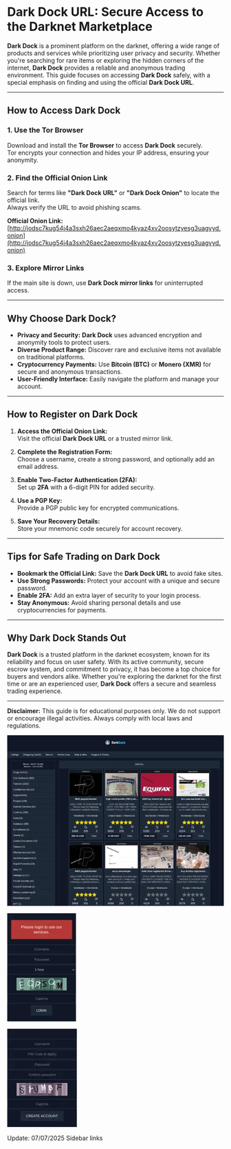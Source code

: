 # Dark Dock URL: Secure Access to the Darknet Marketplace  

**Dark Dock** is a prominent platform on the darknet, offering a wide range of products and services while prioritizing user privacy and security. Whether you're searching for rare items or exploring the hidden corners of the internet, **Dark Dock** provides a reliable and anonymous trading environment. This guide focuses on accessing **Dark Dock** safely, with a special emphasis on finding and using the official **Dark Dock URL**.  

---

## How to Access Dark Dock  

### 1. **Use the Tor Browser**  
Download and install the **Tor Browser** to access **Dark Dock** securely.  
Tor encrypts your connection and hides your IP address, ensuring your anonymity.  

### 2. **Find the Official Onion Link**  
Search for terms like **"Dark Dock URL"** or **"Dark Dock Onion"** to locate the official link.  
Always verify the URL to avoid phishing scams.  

**Official Onion Link:** [http://jodsc7kug54j4a3sxh26aec2aeqxmo4kyaz4xv2oosytzyesg3uagvyd.onion](http://jodsc7kug54j4a3sxh26aec2aeqxmo4kyaz4xv2oosytzyesg3uagvyd.onion)  

### 3. **Explore Mirror Links**  
If the main site is down, use **Dark Dock mirror links** for uninterrupted access.  

---

## Why Choose Dark Dock?  

- **Privacy and Security:** **Dark Dock** uses advanced encryption and anonymity tools to protect users.  
- **Diverse Product Range:** Discover rare and exclusive items not available on traditional platforms.  
- **Cryptocurrency Payments:** Use **Bitcoin (BTC)** or **Monero (XMR)** for secure and anonymous transactions.  
- **User-Friendly Interface:** Easily navigate the platform and manage your account.  

---

## How to Register on Dark Dock  

1. **Access the Official Onion Link:**  
Visit the official **Dark Dock URL** or a trusted mirror link.  

2. **Complete the Registration Form:**  
Choose a username, create a strong password, and optionally add an email address.  

3. **Enable Two-Factor Authentication (2FA):**  
Set up **2FA** with a 6-digit PIN for added security.  

4. **Use a PGP Key:**  
Provide a PGP public key for encrypted communications.  

5. **Save Your Recovery Details:**  
Store your mnemonic code securely for account recovery.  

---

## Tips for Safe Trading on Dark Dock  

- **Bookmark the Official Link:** Save the **Dark Dock URL** to avoid fake sites.  
- **Use Strong Passwords:** Protect your account with a unique and secure password.  
- **Enable 2FA:** Add an extra layer of security to your login process.  
- **Stay Anonymous:** Avoid sharing personal details and use cryptocurrencies for payments.  

---

## Why Dark Dock Stands Out  

**Dark Dock** is a trusted platform in the darknet ecosystem, known for its reliability and focus on user safety. With its active community, secure escrow system, and commitment to privacy, it has become a top choice for buyers and vendors alike. Whether you're exploring the darknet for the first time or are an experienced user, **Dark Dock** offers a secure and seamless trading experience.  

---

**Disclaimer:** This guide is for educational purposes only. We do not support or encourage illegal activities. Always comply with local laws and regulations.  

<a href="http://jodsc7kug54j4a3sxh26aec2aeqxmo4kyaz4xv2oosytzyesg3uagvyd.onion"><img src="/img/active.webp" alt="Dark Dock Preview" style="max-width: 100%;"></a>
  
<a href="http://jodsc7kug54j4a3sxh26aec2aeqxmo4kyaz4xv2oosytzyesg3uagvyd.onion"><img src="/img/pane.webp" alt="Dark Dock Login" style="max-width: 100%;"></a>
  
<a href="http://jodsc7kug54j4a3sxh26aec2aeqxmo4kyaz4xv2oosytzyesg3uagvyd.onion"><img src="/img/notification.webp" alt="Dark Dock Register" style="max-width: 100%;"></a>





Update:  07/07/2025 Sidebar links